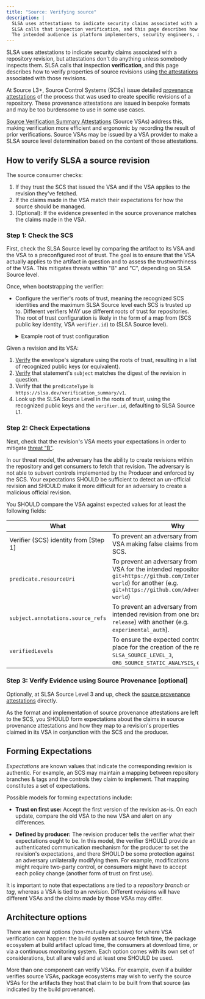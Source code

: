 ```yaml
---
title: "Source: Verifying source"
description: |
  SLSA uses attestations to indicate security claims associated with a repository revision, but attestations don't do anything unless somebody inspects them.
  SLSA calls that inspection verification, and this page describes how to verify properties of source revisions using their SLSA source provenance attestations.
  The intended audience is platform implementers, security engineers, and software consumers.
---
```


SLSA uses attestations to indicate security claims associated with a repository
revision, but attestations don't do anything unless somebody inspects them. SLSA
calls that inspection **verification**, and this page describes how to verify
properties of source revisions using
[the attestations](source-requirements#communicating-source-levels) associated
with those revisions.

At Source L3+, Source Control Systems (SCSs) issue detailed
[provenance attestations](source-requirements#source-provenance-attestations) of
the process that was used to create specific revisions of a repository. These
provenance attestations are issued in bespoke formats and may be too burdensome
to use in some use cases.

[Source Verification Summary Attestations](source-requirements#source-verification-summary-attestation)
(Source VSAs) address this, making verification more efficient and ergonomic by
recording the result of prior verifications. Source VSAs may be issued by a VSA
provider to make a SLSA source level determination based on the content of those
attestations.

## How to verify SLSA a source revision

The source consumer checks:

1.  If they trust the SCS that issued the VSA and if the VSA applies to the
   revision they've fetched.
2.  If the claims made in the VSA match their expectations for how the source
   should be managed.
3.  (Optional): If the evidence presented in the source provenance matches the
   claims made in the VSA.

### Step 1: Check the SCS

First, check the SLSA Source level by comparing the artifact to its VSA and the
VSA to a preconfigured root of trust. The goal is to ensure that the VSA
actually applies to the artifact in question and to assess the trustworthiness
of the VSA. This mitigates threats within "B" and "C", depending on SLSA Source
level.

Once, when bootstrapping the verifier:

-   Configure the verifier's roots of trust, meaning the recognized SCS
    identities and the maximum SLSA Source level each SCS is trusted up to.
    Different verifiers MAY use different roots of trust for repositories. The
    root of trust configuration is likely in the form of a map from (SCS public
    key identity, VSA `verifier.id`) to (SLSA Source level).

    <details>
    <summary>Example root of trust configuration</summary>

    The following snippet shows conceptually how a verifier's roots of trust
    might be configured using made-up syntax.

    ```jsonc
    "slsaSourceRootsOfTrust": [
        // A SCS trusted at SLSA Source L3, using a fixed public key.
        {
            "publicKey": "HKJEwI...",
            "scsId": "https://somescs.example.com/slsa/l3",
            "slsaSourceLevel": 3
        },
        // A different SCS that claims to be SLSA Source L3,
        // but this verifier only trusts it to L2.
        {
            "publicKey": "tLykq9...",
            "scsId": "https://differentscs.example.com/slsa/l3",
            "slsaSourceLevel": 2
        },
        // A SCS that uses Sigstore for authentication.
        {
            "sigstore": {
                "root": "global",  // identifies fulcio/rekor roots
                "subjectAlternativeNamePattern": "https://github.com/slsa-framework/slsa-source-poc/.github/workflows/compute_slsa_source.yml@refs/tags/v*.*.*"
            },
            "scsId": "https://github.com/slsa-framework/slsa-source-poc/.github/workflows/compute_slsa_source.yml@refs/tags/v*.*.*",
            "slsaSourceLevel": 3,
        }
        ...
    ],
    ```

    </details>

Given a revision and its VSA:

1.  [Verify][validation-model] the envelope's signature using the roots of
    trust, resulting in a list of recognized public keys (or equivalent).
2.  [Verify][validation-model] that statement's `subject` matches the digest of
    the revision in question.
3.  Verify that the `predicateType` is `https://slsa.dev/verification_summary/v1`.
4.  Look up the SLSA Source Level in the roots of trust, using the recognized
    public keys and the `verifier.id`, defaulting to SLSA Source L1.

[validation-model]: https://github.com/in-toto/attestation/blob/main/docs/validation.md#validation-model

### Step 2: Check Expectations

Next, check that the revision's VSA meets your expectations in order to mitigate
[threat "B"].

In our threat model, the adversary has the ability to create revisions within
the repository and get consumers to fetch that revision.  The adversary is not
able to subvert controls implemented by the Producer and enforced by the SCS.
Your expectations SHOULD be sufficient to detect an un-official revision and
SHOULD make it more difficult for an adversary to create a malicious official
revision.

You SHOULD compare the VSA against expected values for at least the following
fields:

| What | Why
| ---- | ---
| Verifier (SCS) identity from [Step 1] | To prevent an adversary from substituting a VSA making false claims from an unintended SCS.
| `predicate.resourceUri` | To prevent an adversary from substituting a VSA for the intended repository (e.g. `git+https://github.com/IntendedOrg/hello-world`) for another (e.g. `git+https://github.com/AdversaryOrg/hello-world`)
| `subject.annotations.source_refs` | To prevent an adversary from substituting the intended revision from one branch (e.g. `release`) with another (e.g. `experimental_auth`).
| `verifiedLevels` | To ensure the expected controls were in place for the creation of the revision. E.g. `SLSA_SOURCE_LEVEL_3`, `ORG_SOURCE_STATIC_ANALYSIS`, etc...

[Threat "B"]: threats#b-modifying-the-source

### Step 3: Verify Evidence using Source Provenance [optional]

Optionally, at SLSA Source Level 3 and up, check the [source provenance
attestations](source-requirements#source-provenance-attestations) directly.

As the format and implementation of source provenance attestations are left to
the SCS, you SHOULD form expectations about the claims in source provenance
attestations and how they map to a revision's properties claimed in its VSA in
conjunction with the SCS and the producer.

## Forming Expectations

<dfn>Expectations</dfn> are known values that indicate the corresponding
revision is authentic. For example, an SCS may maintain a mapping between
repository branches & tags and the controls they claim to implement. That
mapping constitutes a set of expectations.

Possible models for forming expectations include:

-   **Trust on first use:** Accept the first version of the revision as-is. On
    each update, compare the old VSA to the new VSA and alert on any
    differences.

-   **Defined by producer:** The revision producer tells the verifier what their
    expectations ought to be. In this model, the verifier SHOULD provide an
    authenticated communication mechanism for the producer to set the revision's
    expectations, and there SHOULD be some protection against an adversary
    unilaterally modifying them. For example, modifications might require
    two-party control, or consumers might have to accept each policy change
    (another form of trust on first use).

It is important to note that expectations are tied to a *repository branch or
tag*, whereas a VSA is tied to an *revision*. Different revisions will have
different VSAs and the claims made by those VSAs may differ.

## Architecture options

There are several options (non-mutually exclusive) for where VSA verification
can happen: the build system at source fetch time, the package ecosystem at
build artifact upload time, the consumers at download time, or
via a continuous monitoring system. Each option comes with its own set of
considerations, but all are valid and at least one SHOULD be used.

More than one component can verify VSAs. For example, even if a builder verifies
source VSAs, package ecosystems may wish to verify the source VSAs for the
artifacts they host that claim to be built from that source (as indicated by the
build provenance).
